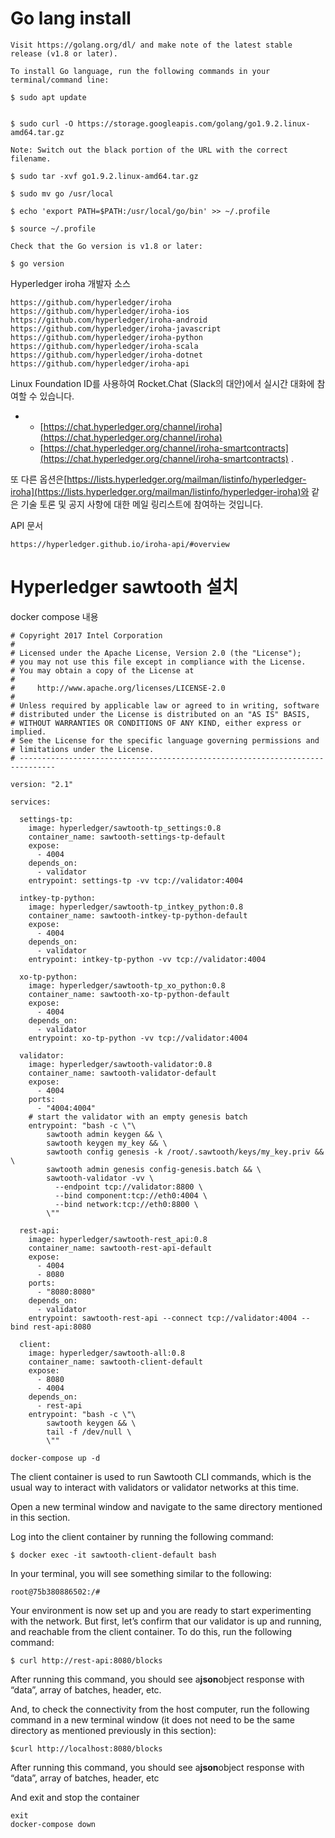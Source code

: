 # Go lang install

```
Visit https://golang.org/dl/ and make note of the latest stable release (v1.8 or later).

To install Go language, run the following commands in your terminal/command line:

$ sudo apt update


$ sudo curl -O https://storage.googleapis.com/golang/go1.9.2.linux-amd64.tar.gz 

Note: Switch out the black portion of the URL with the correct filename.

$ sudo tar -xvf go1.9.2.linux-amd64.tar.gz

$ sudo mv go /usr/local

$ echo 'export PATH=$PATH:/usr/local/go/bin' >> ~/.profile

$ source ~/.profile

Check that the Go version is v1.8 or later:

$ go version
```

Hyperledger iroha 개발자 소스

```
https://github.com/hyperledger/iroha
https://github.com/hyperledger/iroha-ios
https://github.com/hyperledger/iroha-android
https://github.com/hyperledger/iroha-javascript
https://github.com/hyperledger/iroha-python
https://github.com/hyperledger/iroha-scala
https://github.com/hyperledger/iroha-dotnet
https://github.com/hyperledger/iroha-api
```

Linux Foundation ID를 사용하여 Rocket.Chat \(Slack의 대안\)에서 실시간 대화에 참여할 수 있습니다.

* * [https://chat.hyperledger.org/channel/iroha](https://chat.hyperledger.org/channel/iroha)
  * [https://chat.hyperledger.org/channel/iroha-smartcontracts](https://chat.hyperledger.org/channel/iroha-smartcontracts)
    .

또 다른 옵션은[https://lists.hyperledger.org/mailman/listinfo/hyperledger-iroha](https://lists.hyperledger.org/mailman/listinfo/hyperledger-iroha)와 같은 기술 토론 및 공지 사항에 대한 메일 링리스트에 참여하는 것입니다.

API 문서

```
https://hyperledger.github.io/iroha-api/#overview
```

# Hyperledger sawtooth 설치

docker compose 내용

```
# Copyright 2017 Intel Corporation
#
# Licensed under the Apache License, Version 2.0 (the "License");
# you may not use this file except in compliance with the License.
# You may obtain a copy of the License at
#
#     http://www.apache.org/licenses/LICENSE-2.0
#
# Unless required by applicable law or agreed to in writing, software
# distributed under the License is distributed on an "AS IS" BASIS,
# WITHOUT WARRANTIES OR CONDITIONS OF ANY KIND, either express or implied.
# See the License for the specific language governing permissions and
# limitations under the License.
# ------------------------------------------------------------------------------

version: "2.1"

services:

  settings-tp:
    image: hyperledger/sawtooth-tp_settings:0.8
    container_name: sawtooth-settings-tp-default
    expose:
      - 4004
    depends_on:
      - validator
    entrypoint: settings-tp -vv tcp://validator:4004

  intkey-tp-python:
    image: hyperledger/sawtooth-tp_intkey_python:0.8
    container_name: sawtooth-intkey-tp-python-default
    expose:
      - 4004
    depends_on:
      - validator
    entrypoint: intkey-tp-python -vv tcp://validator:4004

  xo-tp-python:
    image: hyperledger/sawtooth-tp_xo_python:0.8
    container_name: sawtooth-xo-tp-python-default
    expose:
      - 4004
    depends_on:
      - validator
    entrypoint: xo-tp-python -vv tcp://validator:4004

  validator:
    image: hyperledger/sawtooth-validator:0.8
    container_name: sawtooth-validator-default
    expose:
      - 4004
    ports:
      - "4004:4004"
    # start the validator with an empty genesis batch
    entrypoint: "bash -c \"\
        sawtooth admin keygen && \
        sawtooth keygen my_key && \
        sawtooth config genesis -k /root/.sawtooth/keys/my_key.priv && \
        sawtooth admin genesis config-genesis.batch && \
        sawtooth-validator -vv \
          --endpoint tcp://validator:8800 \
          --bind component:tcp://eth0:4004 \
          --bind network:tcp://eth0:8800 \
        \""

  rest-api:
    image: hyperledger/sawtooth-rest_api:0.8
    container_name: sawtooth-rest-api-default
    expose:
      - 4004
      - 8080
    ports:
      - "8080:8080"
    depends_on:
      - validator
    entrypoint: sawtooth-rest-api --connect tcp://validator:4004 --bind rest-api:8080

  client:
    image: hyperledger/sawtooth-all:0.8
    container_name: sawtooth-client-default
    expose:
      - 8080
      - 4004
    depends_on:
      - rest-api
    entrypoint: "bash -c \"\
        sawtooth keygen && \
        tail -f /dev/null \
        \""
```

```
docker-compose up -d
```

The client container is used to run Sawtooth CLI commands, which is the usual way to interact with validators or validator networks at this time.

Open a new terminal window and navigate to the same directory mentioned in this section.

Log into the client container by running the following command:

`$ docker exec -it sawtooth-client-default bash`

In your terminal, you will see something similar to the following:

`root@75b380886502:/#`

Your environment is now set up and you are ready to start experimenting with the network. But first, let’s confirm that our validator is up and running, and reachable from the client container. To do this, run the following command:

`$ curl http://rest-api:8080/blocks`

After running this command, you should see a**json**object response with “data”, array of batches, header, etc.

And, to check the connectivity from the host computer, run the following command in a new terminal window \(it does not need to be the same directory as mentioned previously in this section\):

`$curl http://localhost:8080/blocks`

After running this command, you should see a**json**object response with “data”, array of batches, header, etc

And exit and stop the container

```
exit
docker-compose down
```



